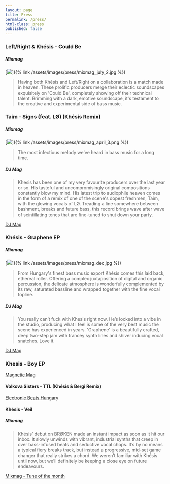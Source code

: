 ```yaml
---
layout: page
title: Press
permalink: /press/
html-class: press
published: false
---
```


### Left/Right & Khésis - Could Be
##### Mixmag
[<img src="{% link /assets/images/press/mixmag_july_2.jpg %}" />]({% link /assets/images/press/mixmag_july_2.jpg %})
> Having both Khésis and Left/Right on a collaboration is a match made in heaven. These prolific producers merge their eclectic soundscapes exquisitely on 'Could Be', completely showing off their technical talent. Brimming with a dark, emotive soundscape, it's testament to the creative and experimental side of bass music. 


### Taim - Signs (feat. LØ) (Khésis Remix)
##### Mixmag
[<img src="{% link /assets/images/press/mixmag_april_3.png %}" />]({% link /assets/images/press/mixmag_april_3.png %})
> The most infectious melody we've heard in bass music for a long time.

##### DJ Mag
> Khesis has been one of my very favourite producers over the last year or so. His tasteful and uncompromisingly original compositions constantly blow my mind. His latest trip to audiophile heaven comes in the form of a remix of one of the scene's dopest freshmen, Taim, with the glowing vocals of LØ. Treading a line somewhere between bashment, breaks and future bass, this record brings wave after wave of scintillating tones that are fine-tuned to shut down your party.

[DJ Mag](https://djmag.com/music/breaks-bass/signs-feat-lø-khesis-remix)

### Khésis - Graphene EP
##### Mixmag
[<img src="{% link /assets/images/press/mixmag_dec.jpg %}" />]({% link /assets/images/press/mixmag_dec.jpg %})
> From Hungary's finest bass music export Khésis comes this laid back, ethereal roller. Offering a complex juxtaposition of digital and organic percussion, the delicate atmosphere is wonderfully complemented by its raw, saturated bassline and wrapped together with the fine vocal topline.

##### DJ Mag
> You really can’t fuck with Khesis right now. He’s locked into a vibe in the studio, producing what I feel is some of the very best music the scene has experienced in years. 'Graphene' is a beautifully crafted, deep two-step jam with trancey synth lines and shiver inducing vocal snatches. Love it.

[DJ Mag](https://djmag.com/music/singles/p/genre/Breaks+&+Bass/issue_id/12713)

### Khesis - Boy EP
[Magnetic Mag](https://www.magneticmag.com/2017/05/khesis-boy-ep-nite-records/)

#### Volkova Sisters - TTL (Khésis & Bergi Remix)
[Electronic Beats Hungary](https://www.electronicbeats.hu/the-feed/volkova-sisters-garage-remix/?fbclid=IwAR3yiHhf1BVnRtQt4ruhe5A1bSSgBJEqebNeyTKvLBLCCpI7fqEDqfY47FU)

#### Khésis - Veil
##### Mixmag
> Khésis’ debut on BRØKEN made an instant impact as soon as it hit our inbox. It slowly unwinds with vibrant, industrial synths that creep in over bass-infused beats and seductive vocal chops. It’s by no means a typical fiery breaks track, but instead a progressive, mid-set game changer that really strikes a chord. We weren’t familiar with Khésis until now, but we’ll definitely be keeping a close eye on future endeavours.

[Mixmag - Tune of the month](https://mixmag.net/feature/may-2017-9-breaks-releases-you-need-to-hear-this-month)